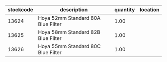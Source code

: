 |stockcode|description|quantity|location|
|---------|-----------|--------|--------|
|13624|Hoya 52mm Standard 80A Blue Filter|1.00||
|13625|Hoya 58mm Standard 82B Blue Filter|1.00||
|13626|Hoya 55mm Standard 80C Blue Filter|1.00||
